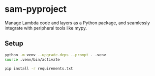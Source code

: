 # sam-pyproject

Manage Lambda code and layers as a Python package, and seamlessly integrate with peripheral tools like mypy.

## Setup

```sh
python -m venv --upgrade-deps --prompt . .venv
source .venv/bin/activate

pip install -r requirements.txt
```
